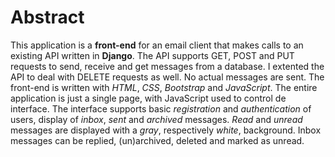 # Abstract

This application is a **front-end** for an email client that makes calls to an existing API written in **Django**. The API supports GET, POST and PUT requests to send, receive and get messages from a database. I extented the API to deal with DELETE requests as well. No actual messages are sent. The front-end is written with _HTML_, _CSS_, _Bootstrap_ and _JavaScript_. The entire application is just a single page, with JavaScript used to control de interface. The interface supports basic _registration_ and _authentication_ of users, display of _inbox_, _sent_ and _archived_ messages. _Read_ and _unread_ messages are displayed with a _gray_, respectively _white_, background. Inbox messages can be replied, (un)archived, deleted and marked as unread.
